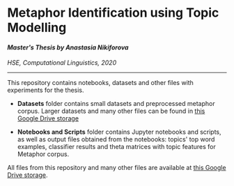 # Metaphor Identification using Topic Modelling
#### *Master's Thesis by Anastasia Nikiforova*
*HSE, Computational Linguistics, 2020*

******
This repository contains notebooks, datasets and other files with experiments for the thesis.

* **Datasets** folder contains small datasets and preprocessed metaphor corpus. Larger datasets and many other files can be found in [this Google Drive storage](https://drive.google.com/open?id=1UufXFYQtZnimV4LHgqZBLdfjikwWKwEv)

* **Notebooks and Scripts** folder contains Jupyter notebooks and scripts, as well as output files obtained from the notebooks: topics' top word examples, classifier results and theta matrices with topic features for Metaphor corpus. 

All files from this repository and many other files are available at [this Google Drive storage](https://drive.google.com/open?id=1UufXFYQtZnimV4LHgqZBLdfjikwWKwEv).

